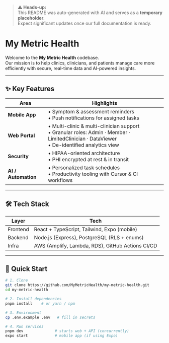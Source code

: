 > **⚠️ Heads-up:**  
> This README was auto-generated with AI and serves as a **temporary placeholder**.  
> Expect significant updates once our full documentation is ready.

# My Metric Health

Welcome to the **My Metric Health** codebase.  
Our mission is to help clinics, clinicians, and patients manage care more efficiently with secure, real-time data and AI-powered insights.

---

## ✨ Key Features
| Area | Highlights |
|------|------------|
| **Mobile App** | • Symptom & assessment reminders<br>• Push notifications for assigned tasks |
| **Web Portal** | • Multi-clinic & multi-clinician support<br>• Granular roles: Admin · Member · LimitedClinician · DataViewer<br>• De-identified analytics view |
| **Security** | • HIPAA-oriented architecture<br>• PHI encrypted at rest & in transit |
| **AI / Automation** | • Personalized task schedules<br>• Productivity tooling with Cursor & CI workflows |

---

## 🛠 Tech Stack
| Layer | Tech |
|-------|------|
| Frontend | React + TypeScript, Tailwind, Expo (mobile) |
| Backend  | Node.js (Express), PostgreSQL (RLS + enums) |
| Infra    | AWS (Amplify, Lambda, RDS), GitHub Actions CI/CD |

---

## 🚀 Quick Start
```bash
# 1. Clone
git clone https://github.com/MyMetricHealth/my-metric-health.git
cd my-metric-health

# 2. Install dependencies
pnpm install    # or yarn / npm

# 3. Environment
cp .env.example .env   # fill in secrets

# 4. Run services
pnpm dev              # starts web + API (concurrently)
expo start            # mobile app (if using Expo)
